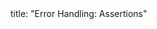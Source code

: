 <frontmatter>
title: "Error Handling: Assertions"
</frontmatter>

<include src="container-inPage-asFlat.md" boilerplate />